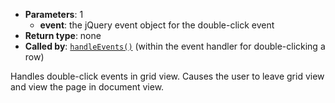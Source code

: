 * **Parameters**: 1
    * **event**: the jQuery event object for the double-click event
* **Return type**: none
* **Called by**: [`handleEvents()`](#handleEvents) (within the event handler
  for double-clicking a row)

Handles double-click events in grid view. Causes the user to leave grid view
and view the page in document view.

